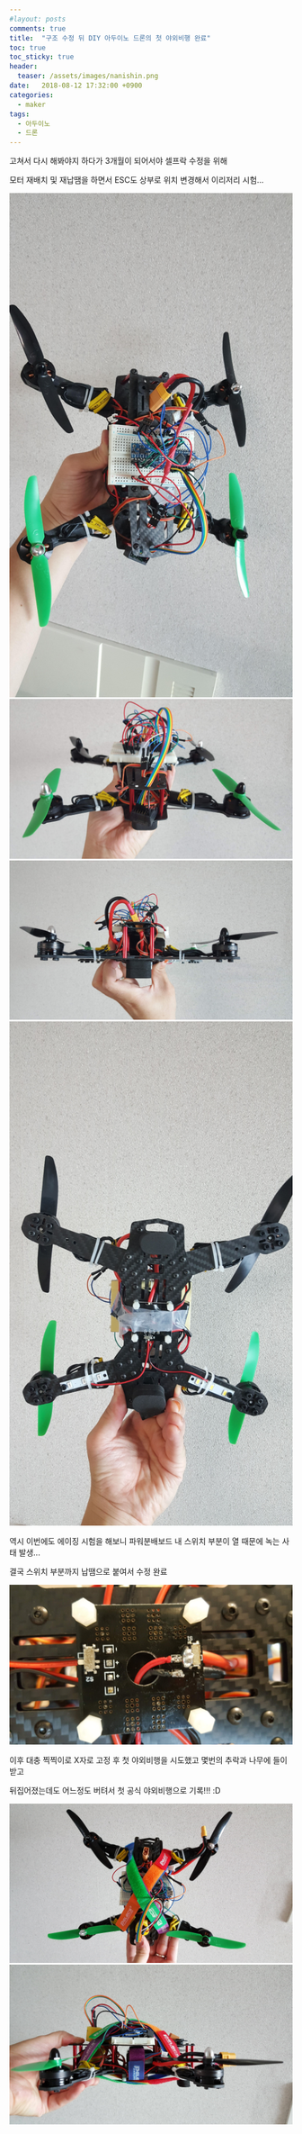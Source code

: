 ```yaml
---
#layout: posts
comments: true
title:  "구조 수정 뒤 DIY 아두이노 드론의 첫 야외비행 완료"
toc: true
toc_sticky: true
header:
  teaser: /assets/images/nanishin.png
date:   2018-08-12 17:32:00 +0900
categories:
  - maker
tags:
  - 아두이노
  - 드론
---
```

고쳐서 다시 해봐야지 하다가 3개월이 되어서야 셀프락 수정을 위해

모터 재배치 및 재납땜을 하면서 ESC도 상부로 위치 변경해서 이리저리 시험...

![셀프락 수정 및 ESC 위치변경 상부](/assets/images/20180805_152439.png)
![셀프락 수정 및 ESC 위치변경 후면](/assets/images/20180805_152453.png)
![셀프락 수정 및 ESC 위치변경 전면](/assets/images/20180805_152502.png)
![셀프락 수정 및 ESC 위치변경 하부](/assets/images/20180805_152518.png)

역시 이번에도 에이징 시험을 해보니 파워분배보드 내 스위치 부분이 열 때문에 녹는 사태 발생...

결국 스위치 부분까지 납땜으로 붙여서 수정 완료

![파워분배 스위치 납땜 수정](/assets/images/20180805_232816.png)

이후 대충 찍찍이로 X자로 고정 후 첫 야외비행을 시도했고 몇번의 추락과 나무에 들이받고

뒤집어졌는데도 어느정도 버텨서 첫 공식 야외비행으로 기록!!! :D

![첫 공식 야외비행 당시 상부](/assets/images/20180812_152516.png)
![첫 공식 야외비행 당시 하부](/assets/images/20180812_152530.png)

